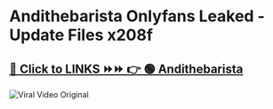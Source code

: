 
 # Andithebarista Onlyfans Leaked - Update Files x208f

## <h2><a href="https://clipsfans.com/Andithebarista&ref=git">🔗 Click to LINKS ⏩⏩ 👉 🟢 Andithebarista </a></h2>

<a href="https://clipsfans.com/Andithebarista&ref=git" rel="nofollow" data-target="animated-image.originalLink"><img src="https://i.ibb.co.com/xMMVF88/686577567.gif" alt="Viral Video Original" style="max-width: 100%; display: inline-block;" data-target="animated-image.originalImage"></a>

